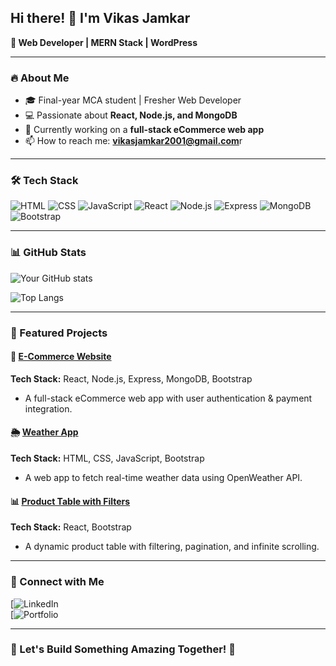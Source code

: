 ## Hi there! 👋 I'm Vikas Jamkar 
**🚀 Web Developer | MERN Stack | WordPress**

---

### 🔥 About Me
- 🎓 Final-year MCA student | Fresher Web Developer
- 💻 Passionate about **React, Node.js, and MongoDB**
- 🚀 Currently working on a **full-stack eCommerce web app**
- 📫 How to reach me: **vikasjamkar2001@gmail.com**r

---

### 🛠 Tech Stack

![HTML](https://img.shields.io/badge/HTML-E34F26?style=for-the-badge&logo=html5&logoColor=white)
![CSS](https://img.shields.io/badge/CSS-1572B6?style=for-the-badge&logo=css3&logoColor=white)
![JavaScript](https://img.shields.io/badge/JavaScript-F7DF1E?style=for-the-badge&logo=javascript&logoColor=black)
![React](https://img.shields.io/badge/React-61DAFB?style=for-the-badge&logo=react&logoColor=black)
![Node.js](https://img.shields.io/badge/Node.js-43853D?style=for-the-badge&logo=node.js&logoColor=white)
![Express](https://img.shields.io/badge/Express-000000?style=for-the-badge&logo=express&logoColor=white)
![MongoDB](https://img.shields.io/badge/MongoDB-47A248?style=for-the-badge&logo=mongodb&logoColor=white)
![Bootstrap](https://img.shields.io/badge/Bootstrap-563D7C?style=for-the-badge&logo=bootstrap&logoColor=white)

---

### 📊 GitHub Stats
![Your GitHub stats](https://github-readme-stats.vercel.app/api?username=yourusername&show_icons=true&theme=dark)

![Top Langs](https://github-readme-stats.vercel.app/api/top-langs/?username=yourusername&layout=compact&theme=dark)

---

### 📂 Featured Projects
#### 🛒 [E-Commerce Website](https://github.com/yourusername/ecommerce-project)
**Tech Stack:** React, Node.js, Express, MongoDB, Bootstrap
- A full-stack eCommerce web app with user authentication & payment integration.

#### 🌦 [Weather App](https://github.com/yourusername/weather-app)
**Tech Stack:** HTML, CSS, JavaScript, Bootstrap
- A web app to fetch real-time weather data using OpenWeather API.

#### 📊 [Product Table with Filters](https://github.com/yourusername/product-table)
**Tech Stack:** React, Bootstrap
- A dynamic product table with filtering, pagination, and infinite scrolling.

---

### 🔗 Connect with Me
[![LinkedIn](https://www.linkedin.com/in/vikas-jamkar/)  
[![Portfolio](https://vikasfolio.vercel.app/)  

---

### 🎯 Let's Build Something Amazing Together! 🚀
